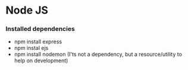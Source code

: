 # Node JS

### Installed dependencies
- npm install express
- npm instal ejs
- npm install nodemon (I'ts not a dependency, but a resource/utility to help on development)

